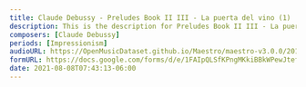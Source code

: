 ```yaml
---
title: Claude Debussy - Preludes Book II III - La puerta del vino (1)
description: This is the description for Preludes Book II III - La puerta del vino by Claude Debussy
composers: [Claude Debussy]
periods: [Impressionism]
audioURL: https://OpenMusicDataset.github.io/Maestro/maestro-v3.0.0/2013/ORIG-MIDI_01_7_8_13_Group__MID--AUDIO_02_R2_2013_wav--2.midi
formURL: https://docs.google.com/forms/d/e/1FAIpQLSfKPngMKkiBBkWPewJtefMI-qfrNH5R8UStRn3u_td8-yx5CQ/viewform
date: 2021-08-08T07:43:13-06:00
---
```

